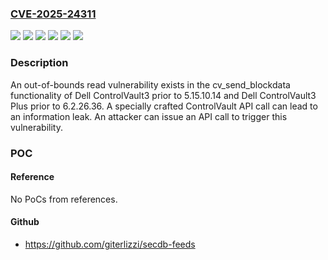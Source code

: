 ### [CVE-2025-24311](https://cve.mitre.org/cgi-bin/cvename.cgi?name=CVE-2025-24311)
![](https://img.shields.io/static/v1?label=Product&message=BCM5820X&color=blue)
![](https://img.shields.io/static/v1?label=Product&message=ControlVault3%20Plus&color=blue)
![](https://img.shields.io/static/v1?label=Product&message=ControlVault3&color=blue)
![](https://img.shields.io/static/v1?label=Version&message=0%20&color=brightgreen)
![](https://img.shields.io/static/v1?label=Version&message=NA%20&color=brightgreen)
![](https://img.shields.io/static/v1?label=Vulnerability&message=CWE-125%20Out-of-bounds%20Read&color=brightgreen)

### Description

An out-of-bounds read vulnerability exists in the cv_send_blockdata functionality of Dell ControlVault3 prior to 5.15.10.14 and Dell ControlVault3 Plus prior to 6.2.26.36. A specially crafted ControlVault API call can lead to an information leak. An attacker can issue an API call to trigger this vulnerability.

### POC

#### Reference
No PoCs from references.

#### Github
- https://github.com/giterlizzi/secdb-feeds

